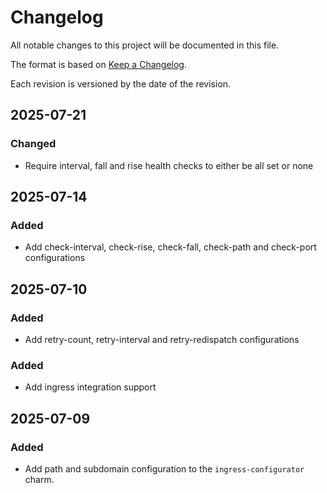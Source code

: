 # Changelog

All notable changes to this project will be documented in this file.

The format is based on [Keep a Changelog](https://keepachangelog.com/en/1.1.0/).

Each revision is versioned by the date of the revision.

## 2025-07-21

### Changed

 - Require interval, fall and rise health checks to either be all set or none


## 2025-07-14

### Added 

- Add check-interval, check-rise, check-fall, check-path and check-port configurations


## 2025-07-10

### Added 

- Add retry-count, retry-interval and retry-redispatch configurations

### Added 

- Add ingress integration support


## 2025-07-09

### Added 

- Add path and subdomain configuration to the `ingress-configurator` charm.
